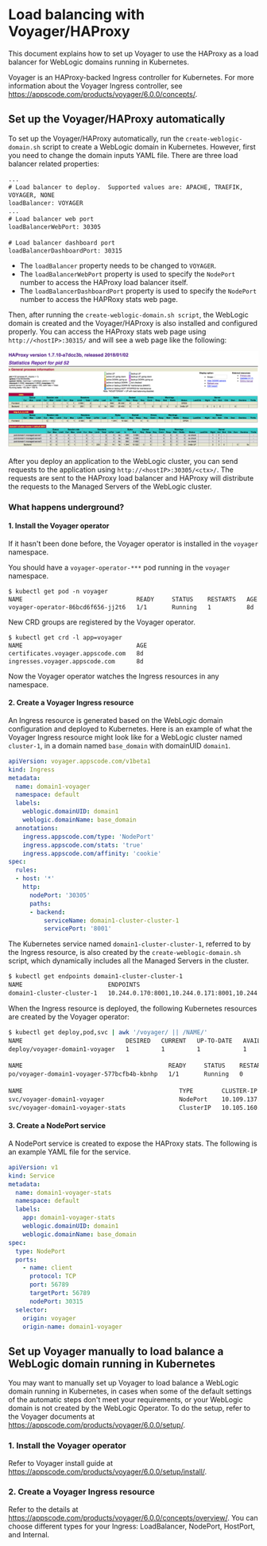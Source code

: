 # Load balancing with Voyager/HAProxy

This document explains how to set up Voyager to use the HAProxy as a load balancer for WebLogic domains running in Kubernetes.

Voyager is an HAProxy-backed Ingress controller for Kubernetes. For more information about the Voyager Ingress controller, see https://appscode.com/products/voyager/6.0.0/concepts/.

## Set up the Voyager/HAProxy automatically

To set up the Voyager/HAProxy automatically, run the `create-weblogic-domain.sh` script to create a WebLogic domain in Kubernetes. However, first you need to change the domain inputs YAML file. There are three load balancer related properties:

```
...
# Load balancer to deploy.  Supported values are: APACHE, TRAEFIK, VOYAGER, NONE
loadBalancer: VOYAGER
...
# Load balancer web port
loadBalancerWebPort: 30305

# Load balancer dashboard port
loadBalancerDashboardPort: 30315
```

* The `loadBalancer` property needs to be changed to `VOYAGER`.
* The `loadBalancerWebPort` property is used to specify the `NodePort` number to access the HAProxy load balancer itself.
* The `loadBalancerDashboardPort` property is used to specify the `NodePort` number to access the HAPRoxy stats web page.

Then, after running the `create-weblogic-domain.sh script`, the WebLogic domain is created and the Voyager/HAProxy is also installed and configured properly.
You can access the HAProxy stats web page using `http://<hostIP>:30315/` and will see a web page like the following:

![HAProxy stats](images/haproxy-stats.png)

After you deploy an application to the WebLogic cluster, you can send requests to the application using `http://<hostIP>:30305/<ctx>/`. The requests are sent to the HAProxy load balancer and HAProxy will distribute the requests to the Managed Servers of the WebLogic cluster.

### What happens underground?
#### 1. Install the Voyager operator
If it hasn't been done before, the Voyager operator is installed in the `voyager` namespace.

You should have a `voyager-operator-***` pod running in the `voyager` namespace.
```
$ kubectl get pod -n voyager
NAME                                READY     STATUS    RESTARTS   AGE
voyager-operator-86bcd6f656-jj2t6   1/1       Running   1          8d
```
New CRD groups are registered by the Voyager operator.
```
$ kubectl get crd -l app=voyager
NAME                                AGE
certificates.voyager.appscode.com   8d
ingresses.voyager.appscode.com      8d
```
Now the Voyager operator watches the Ingress resources in any namespace.

#### 2. Create a Voyager Ingress resource
An Ingress resource is generated based on the WebLogic domain configuration and deployed to Kubernetes. Here is an example of what the Voyager Ingress resource might look like for a WebLogic cluster named `cluster-1`, in a domain named `base_domain` with domainUID `domain1`.

```yaml
apiVersion: voyager.appscode.com/v1beta1
kind: Ingress
metadata:
  name: domain1-voyager
  namespace: default
  labels:
    weblogic.domainUID: domain1
    weblogic.domainName: base_domain
  annotations:
    ingress.appscode.com/type: 'NodePort'
    ingress.appscode.com/stats: 'true'
    ingress.appscode.com/affinity: 'cookie'
spec:
  rules:
  - host: '*'
    http:
      nodePort: '30305'
      paths:
      - backend:
          serviceName: domain1-cluster-cluster-1
          servicePort: '8001'
```

The Kubernetes service named `domain1-cluster-cluster-1`, referred to by the Ingress resource, is also created by the `create-weblogic-domain.sh` script, which dynamically includes all the Managed Servers in the cluster.

```bash
$ kubectl get endpoints domain1-cluster-cluster-1
NAME                        ENDPOINTS                                               AGE
domain1-cluster-cluster-1   10.244.0.170:8001,10.244.0.171:8001,10.244.0.172:8001   2d
```
When the Ingress resource is deployed, the following Kubernetes resources are created by the Voyager operator:
```bash
$ kubectl get deploy,pod,svc | awk '/voyager/ || /NAME/'
NAME                             DESIRED   CURRENT   UP-TO-DATE   AVAILABLE   AGE
deploy/voyager-domain1-voyager   1         1         1            1           1d

NAME                                         READY     STATUS    RESTARTS   AGE
po/voyager-domain1-voyager-577bcfb4b-kbnhp   1/1       Running   0          1d

NAME                                            TYPE        CLUSTER-IP       EXTERNAL-IP   PORT(S)           AGE
svc/voyager-domain1-voyager                     NodePort    10.109.137.41    <none>        80:30305/TCP      1d
svc/voyager-domain1-voyager-stats               ClusterIP   10.105.160.124   <none>        56789/TCP         1d
```
#### 3. Create a NodePort service                                         
A NodePort service is created to expose the HAProxy stats. The following is an example YAML file for the service.  

```yaml                                                                
apiVersion: v1                                                         
kind: Service                                                          
metadata:                                                              
  name: domain1-voyager-stats                                          
  namespace: default                                                   
  labels:                                                              
    app: domain1-voyager-stats                                         
    weblogic.domainUID: domain1                                        
    weblogic.domainName: base_domain                                   
spec:                                                                  
  type: NodePort                                                       
  ports:                                                               
    - name: client                                                     
      protocol: TCP                                                    
      port: 56789                                                      
      targetPort: 56789                                                
      nodePort: 30315                                                  
  selector:                                                            
    origin: voyager                                                    
    origin-name: domain1-voyager                                       
```                                                                    

## Set up Voyager manually to load balance a WebLogic domain running in Kubernetes
You may want to manually set up Voyager to load balance a WebLogic domain running in Kubernetes, in cases when some of the default settings of the automatic steps don't meet your requirements, or your WebLogic domain is not created by the WebLogic Operator.
To do the setup, refer to the Voyager documents at https://appscode.com/products/voyager/6.0.0/setup/.
### 1. Install the Voyager operator
Refer to Voyager install guide at https://appscode.com/products/voyager/6.0.0/setup/install/.
### 2. Create a Voyager Ingress resource
Refer to the details at https://appscode.com/products/voyager/6.0.0/concepts/overview/. You can choose different types for your Ingress: LoadBalancer, NodePort, HostPort, and Internal.
